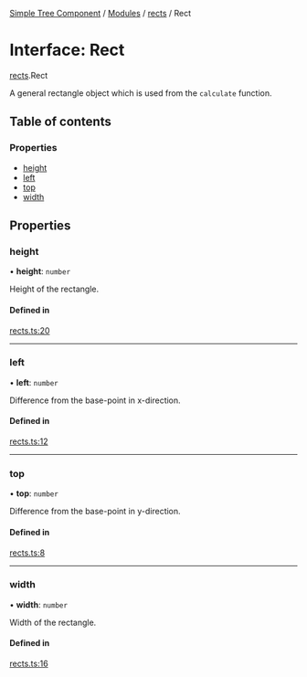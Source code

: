 [Simple Tree Component](../README.md) / [Modules](../modules.md) / [rects](rects.md) / Rect

# Interface: Rect

[rects](rects.md).Rect

A general rectangle object which is used from the `calculate` function.

## Table of contents

### Properties

- [height](rects.Rect.md#height)
- [left](rects.Rect.md#left)
- [top](rects.Rect.md#top)
- [width](rects.Rect.md#width)

## Properties

### height

• **height**: `number`

Height of the rectangle.

#### Defined in

[rects.ts:20](https://github.com/ckotzbauer/simple-tree-component/blob/bbc7fa7/src/types/rects.ts#L20)

___

### left

• **left**: `number`

Difference from the base-point in x-direction.

#### Defined in

[rects.ts:12](https://github.com/ckotzbauer/simple-tree-component/blob/bbc7fa7/src/types/rects.ts#L12)

___

### top

• **top**: `number`

Difference from the base-point in y-direction.

#### Defined in

[rects.ts:8](https://github.com/ckotzbauer/simple-tree-component/blob/bbc7fa7/src/types/rects.ts#L8)

___

### width

• **width**: `number`

Width of the rectangle.

#### Defined in

[rects.ts:16](https://github.com/ckotzbauer/simple-tree-component/blob/bbc7fa7/src/types/rects.ts#L16)
